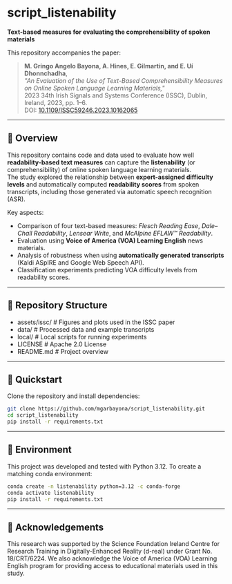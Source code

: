 # script_listenability

**Text-based measures for evaluating the comprehensibility of spoken materials**

This repository accompanies the paper:

> **M. Gringo Angelo Bayona, A. Hines, E. Gilmartin, and E. Uí Dhonnchadha**,  
> *"An Evaluation of the Use of Text-Based Comprehensibility Measures on Online Spoken Language Learning Materials,"*  
> 2023 34th Irish Signals and Systems Conference (ISSC), Dublin, Ireland, 2023, pp. 1–6.  
> DOI: [10.1109/ISSC59246.2023.10162065](https://doi.org/10.1109/ISSC59246.2023.10162065)

---

## 📘 Overview

This repository contains code and data used to evaluate how well **readability-based text measures** can capture the **listenability** (or comprehensibility) of online spoken language learning materials.  
The study explored the relationship between **expert-assigned difficulty levels** and automatically computed **readability scores** from spoken transcripts, including those generated via automatic speech recognition (ASR).

Key aspects:
- Comparison of four text-based measures: *Flesch Reading Ease*, *Dale–Chall Readability*, *Lensear Write*, and *McAlpine EFLAW™ Readability*.
- Evaluation using **Voice of America (VOA) Learning English** news materials.
- Analysis of robustness when using **automatically generated transcripts** (Kaldi ASpIRE and Google Web Speech API).
- Classification experiments predicting VOA difficulty levels from readability scores.

---

## 🧩 Repository Structure
- assets/issc/ # Figures and plots used in the ISSC paper
- data/ # Processed data and example transcripts
- local/ # Local scripts for running experiments
- LICENSE # Apache 2.0 License
- README.md # Project overview

---

## 🚀 Quickstart

Clone the repository and install dependencies:
```bash
git clone https://github.com/mgarbayona/script_listenability.git
cd script_listenability
pip install -r requirements.txt
```

---

## 🧰 Environment
This project was developed and tested with Python 3.12. To create a matching conda environment:
```bash
conda create -n listenability python=3.12 -c conda-forge
conda activate listenability
pip install -r requirements.txt
```

---

## 🧠 Acknowledgements

This research was supported by the Science Foundation Ireland Centre for Research Training in Digitally-Enhanced Reality (d-real) under Grant No. 18/CRT/6224.
We also acknowledge the Voice of America (VOA) Learning English program for providing access to educational materials used in this study.